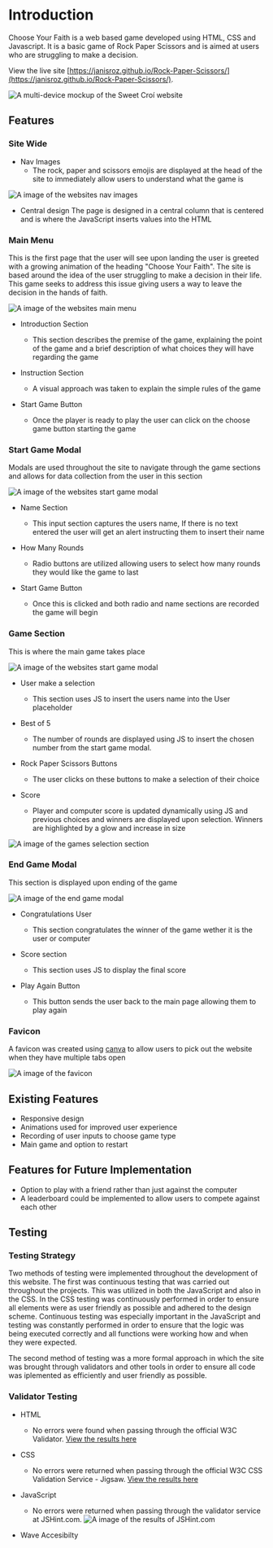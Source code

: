 # Introduction

Choose Your Faith is a web based game developed using HTML, CSS and Javascript. It is a basic game of Rock Paper Scissors and is aimed at users who are struggling to make a decision. 

View the live site [https://janisroz.github.io/Rock-Paper-Scissors/](https://janisroz.github.io/Rock-Paper-Scissors/).

![A multi-device mockup of the Sweet Croí website](docs/images/multi-device-mockup.jpg)

## Features

### Site Wide

- Nav Images
    - The rock, paper and scissors emojis are displayed at the head of the site to immediately allow users to understand what the game is

![A image of the websites nav images](docs/images/nav-images.jpg)

- Central design
    The page is designed in a central column that is centered and is where the JavaScript inserts values into the HTML

### Main Menu

This is the first page that the user will see upon landing the user is greeted with a growing animation of the heading "Choose Your Faith". The site is based around the idea of the user struggling to make a decision in their life. This game seeks to address this issue giving users a way to leave the decision in the hands of faith.

![A image of the websites main menu](docs/images/main-menu.jpg)

- Introduction Section
    - This section describes the premise of the game, explaining the point of the game and a brief description of what choices they will have regarding the game

- Instruction Section
    - A visual approach was taken to explain the simple rules of the game 

- Start Game Button
    - Once the player is ready to play the user can click on the choose game button starting the game

### Start Game Modal

Modals are used throughout the site to navigate through the game sections and allows for data collection from the user in this section

![A image of the websites start game modal](docs/images/start-game-modal.jpg)

- Name Section
    - This input section captures the users name, If there is no text entered the user will get an alert instructing them to insert their name

- How Many Rounds 
    - Radio buttons are utilized allowing users to select how many rounds they would like the game to last

- Start Game Button
    - Once this is clicked and both radio and name sections are recorded the game will begin

### Game Section

This is where the main game takes place

![A image of the websites start game modal](docs/images/game-screen.jpg)

- User make a selection
    - This section uses JS to insert the users name into the User placeholder 

- Best of 5
    - The number of rounds are displayed using JS to insert the chosen number from the start game modal.

- Rock Paper Scissors Buttons
    - The user clicks on these buttons to make a selection of their choice 

- Score
    - Player and computer score is updated dynamically using JS and previous choices and winners are displayed upon selection. Winners are highlighted by a glow and increase in size

![A image of the games selection section](docs/images/previous-selections.jpg)

### End Game Modal

This section is displayed upon ending of the game 

![A image of the end game modal](docs/images/end-game-modal.jpg)

- Congratulations User
    - This section congratulates the winner of the game wether it is the user or computer

- Score section
    - This section uses JS to display the final score

- Play Again Button
    - This button sends the user back to the main page allowing them to play again

### Favicon

A favicon was created using [canva](https://www.canva.com/) to allow users to pick out the website when they have multiple tabs open 

![A image of the favicon](docs/images/favicon.jpg)

## Existing Features

- Responsive design
- Animations used for improved user experience
- Recording of user inputs to choose game type
- Main game and option to restart

## Features for Future Implementation

- Option to play with a friend rather than just against the computer
- A leaderboard could be implemented to allow users to compete against each other

## Testing

### Testing Strategy

Two methods of testing were implemented throughout the development of this website. The first was continuous testing that was carried out throughout the projects. This was utilized in both the JavaScript and also in the CSS. In the CSS testing was continuously performed in order to ensure all elements were as user friendly as possible and adhered to the design scheme. Continuous testing was especially important in the JavaScript and testing was constantly performed in order to ensure that the logic was being executed correctly and all functions were working how and when they were expected. 

The second method of testing was a more formal approach in which the site was brought through validators and other tools in order to ensure all code was iplemented as efficiently and user friendly as possible.

### Validator Testing

- HTML 
    - No errors were found when passing through the official W3C Validator. [View the results here](https://validator.w3.org/nu/?doc=https%3A%2F%2Fjanisroz.github.io%2FRock-Paper-Scissors%2F)

- CSS
    - No errors were returned when passing through the official W3C CSS Validation Service - Jigsaw. [View the results here](https://jigsaw.w3.org/css-validator/validator?uri=https%3A%2F%2Fjanisroz.github.io%2FRock-Paper-Scissors%2F&profile=css3svg&usermedium=all&warning=1&vextwarning=&lang=en)

- JavaScript 
    - No errors were returned when passing through the validator service at JSHint.com.
    ![A image of the results of JSHint.com](docs/images/js-testing.jpg)

- Wave Accesibilty
